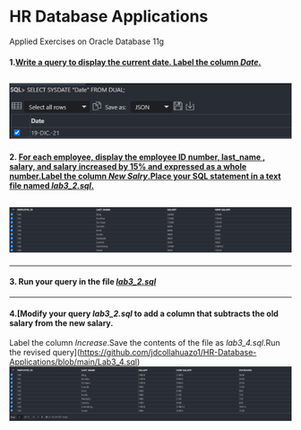 # HR Database Applications
 Applied Exercises on Oracle Database 11g
 
 #### 1.[Write a query to display the current date. Label the column *Date*.](https://github.com/jdcollahuazo1/HR-Database-Applications/blob/main/Date.sql)
 
 ![Exercise 1 ](https://github.com/jdcollahuazo1/HR-Database-Applications/blob/main/Date.png)
---
 #### 2. [For each employee, display the employee ID number, last_name , salary, and salary increased by 15% and expressed as a whole number.Label the column *New Salry*.Place your SQL statement in a  text file named *lab3_2.sql*.](https://github.com/jdcollahuazo1/HR-Database-Applications/blob/main/Lab3_2.sql)
 
 ![Lab3_2.sql ](https://github.com/jdcollahuazo1/HR-Database-Applications/blob/main/Lab3_2.png)
 ---
 ---
  #### 3. Run your query in the file [*lab3_2.sql*](https://github.com/jdcollahuazo1/HR-Database-Applications/blob/main/Lab3_2.png)
  ---
 #### 4.[Modify your query *lab3_2.sql* to add a column that subtracts the old salary from the new salary.
 Label the column *Increase*.Save the contents of the file as *lab3_4.sql*.Run the revised query](https://github.com/jdcollahuazo1/HR-Database-Applications/blob/main/Lab3_4.sql)
  ![Lab3_4.sql ](https://github.com/jdcollahuazo1/HR-Database-Applications/blob/main/Lab3_4.png)

